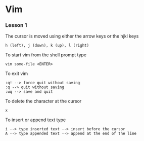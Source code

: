 # Vim

### Lesson 1

The cursor is moved using either the arrow keys or the hjkl keys&#x20;

```
h (left), j (down), k (up), l (right)
```

To start vim from the shell prompt type&#x20;

```
vim some-file <ENTER>
```

To exit vim

```
:q! --> force quit without saving 
:q --> quit without saving 
:wq --> save and quit 
```

To delete the character at the cursor&#x20;

```
x
```

To insert or append text type

```
i --> type inserted text --> insert before the cursor 
A --> type appended text --> append at the end of the line
```

